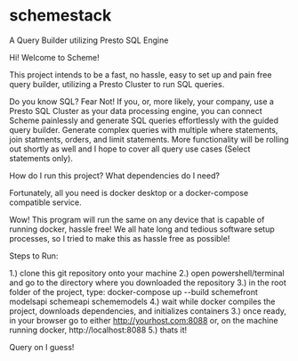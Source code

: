 # schemestack
A Query Builder utilizing Presto SQL Engine

Hi! Welcome to Scheme!

This project intends to be a fast, no hassle, easy to set up and pain free query builder, utilizing a Presto Cluster to run SQL queries. 

Do you know SQL? Fear Not! If you, or, more likely, your company, use a Presto SQL Cluster as your data processing engine, you can 
connect Scheme painlessly and generate SQL queries effortlessly with the guided query builder. Generate complex queries with multiple
where statements, join statments, orders, and limit statements. More functionality will be rolling out shortly as well and I hope to 
cover all query use cases (Select statements only).

How do I run this project? What dependencies do I need?

Fortunately, all you need is docker desktop or a docker-compose compatible service.

Wow! This program will run the same on any device that is capable of running docker, hassle free! We all hate long and tedious software 
setup processes, so I tried to make this as hassle free as possible!

Steps to Run:
  
  1.) clone this git repository onto your machine
  2.) open powershell/terminal and go to the directory where you downloaded the repository
  3.) in the root folder of the project, type: docker-compose up --build schemefront modelsapi schemeapi schememodels
  4.) wait while docker compiles the project, downloads dependencies, and initializes containers
  3.) once ready, in your browser go to either http://yourhost.com:8088 or, on the machine running docker, http://localhost:8088
  5.) thats it!
  
 Query on I guess!
  
